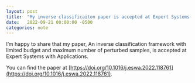 ```yaml
---
layout: post
title:  "My inverse classificaiton paper is accepted at Expert Systems with Applications"
date:   2022-09-21 00:00:00 -0500
categories: note
---
```


I’m happy to share that my paper, An inverse classification framework with limited budget and maximum number of perturbed samples, is accepted at Expert Systems with Applications. 

You can find the paper at [https://doi.org/10.1016/j.eswa.2022.118761](https://doi.org/10.1016/j.eswa.2022.118761).

